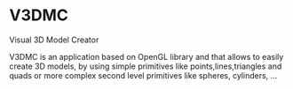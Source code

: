 V3DMC
=====

Visual 3D Model Creator

V3DMC is an application based on OpenGL library and that allows to easily create 3D models, by using simple primitives like points,lines,triangles and quads or more complex second level primitives like spheres, cylinders, ...

